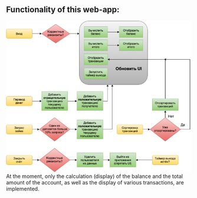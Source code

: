 ## Functionality of this web-app: 
![image](https://github.com/Shipy4kaRU/Simply-Bank-App/blob/main/flowchart.png)
At the moment, only the calculation (display) of the balance and the total amount of the account, as well as the display of various transactions, are implemented.